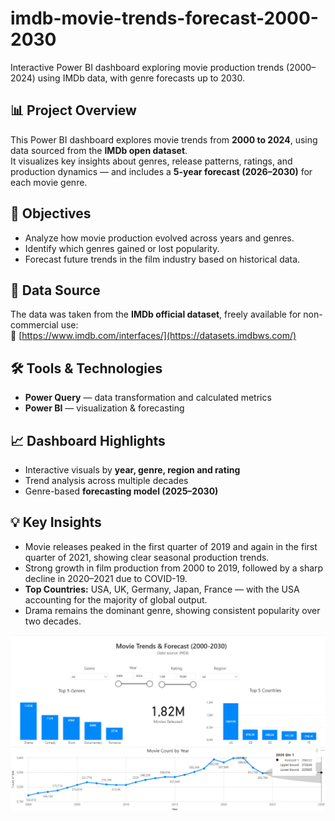 # imdb-movie-trends-forecast-2000-2030
Interactive Power BI dashboard exploring movie production trends (2000–2024) using IMDb data, with genre forecasts up to 2030.


## 📊 Project Overview
This Power BI dashboard explores movie trends from **2000 to 2024**, using data sourced from the **IMDb open dataset**.  
It visualizes key insights about genres, release patterns, ratings, and production dynamics — and includes a **5-year forecast (2026–2030)** for each movie genre.

## 🧠 Objectives
- Analyze how movie production evolved across years and genres.  
- Identify which genres gained or lost popularity.  
- Forecast future trends in the film industry based on historical data.  

## 📁 Data Source
The data was taken from the **IMDb official dataset**, freely available for non-commercial use:  
🔗 [https://www.imdb.com/interfaces/](https://datasets.imdbws.com/)

## 🛠️ Tools & Technologies  
- **Power Query** — data transformation and calculated metrics
- **Power BI** — visualization & forecasting

## 📈 Dashboard Highlights
- Interactive visuals by **year, genre, region and rating**  
- Trend analysis across multiple decades  
- Genre-based **forecasting model (2025–2030)**
  
## 💡 Key Insights
- Movie releases peaked in the first quarter of 2019 and again in the first quarter of 2021, showing clear seasonal production trends.  
- Strong growth in film production from 2000 to 2019, followed by a sharp decline in 2020–2021 due to COVID-19.
- **Top Countries:** USA, UK, Germany, Japan, France — with the USA accounting for the majority of global output.
- Drama remains the dominant genre, showing consistent popularity over two decades.


![Dashboard Preview](dashboard.png)

